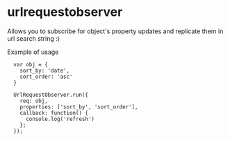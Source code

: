 # urlrequestobserver

Allows you to subscribe for object's property updates and replicate them in url search string :)

Example of usage
```
  var obj = {
    sort_by: 'date',
    sort_order: 'asc'
  }

  UrlRequestObserver.run({
    req: obj,
    properties: ['sort_by', 'sort_order'],
    callback: function() {
      console.log('refresh')
    };
  });
```
